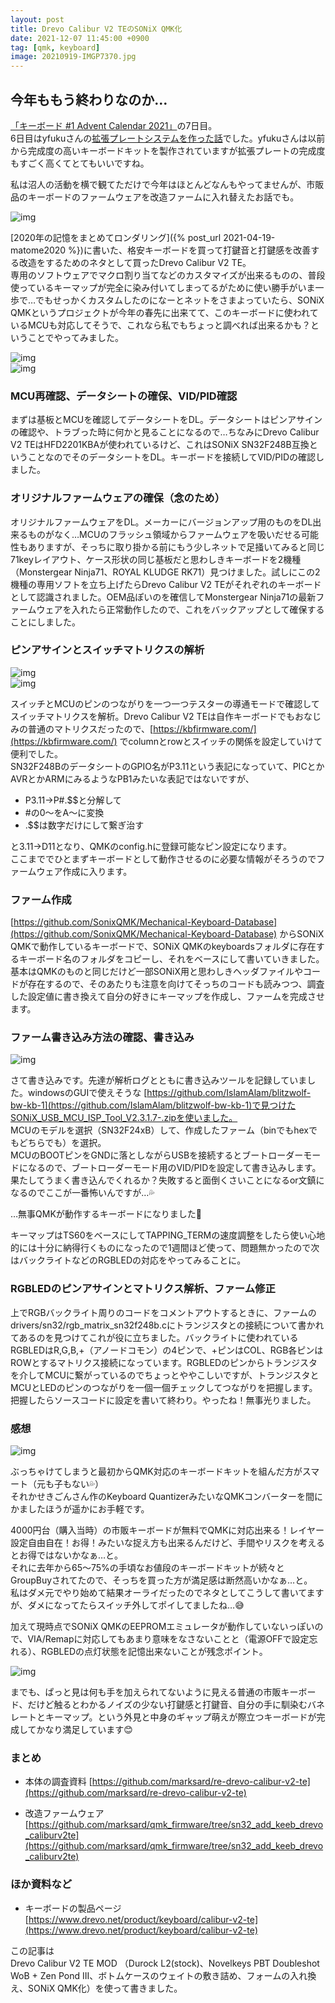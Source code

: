 ```yaml
---
layout: post
title: Drevo Calibur V2 TEのSONiX QMK化
date: 2021-12-07 11:45:00 +0900
tag: [qmk, keyboard]
image: 20210919-IMGP7370.jpg
---
```


## 今年ももう終わりなのか…

[「キーボード #1 Advent Calendar 2021」](https://adventar.org/calendars/6246)の7日目。  
6日目はyfukuさんの[拡張プレートシステムを作った話](https://note.com/yfuku_/n/n7cb9a55d0753)でした。yfukuさんは以前から完成度の高いキーボードキットを製作されていますが拡張プレートの完成度もすごく高くてとてもいいですね。  

私は沼人の活動を横で観てただけで今年はほとんどなんもやってませんが、市販品のキーボードのファームウェアを改造ファームに入れ替えたお話でも。  

![img](/assets/photos/20210919-IMGP7370.jpg)  

[2020年の記憶をまとめてロンダリング]({% post_url 2021-04-19-matome2020 %})に書いた、格安キーボードを買って打鍵音と打鍵感を改善する改造をするためのネタとして買ったDrevo Calibur V2 TE。  
専用のソフトウェアでマクロ割り当てなどのカスタマイズが出来るものの、普段使っているキーマップが完全に染み付いてしまってるがために使い勝手がいま一歩で…でもせっかくカスタムしたのになーとネットをさまよっていたら、SONiX QMKというプロジェクトが今年の春先に出来てて、このキーボードに使われているMCUも対応してそうで、これなら私でもちょっと調べれば出来るかも？ということでやってみました。  

![img](/assets/photos/20201026-IMGP6197.jpg)  
![img](/assets/photos/20210829-IMGP7309.jpg)  

### MCU再確認、データシートの確保、VID/PID確認

まずは基板とMCUを確認してデータシートをDL。データシートはピンアサインの確認や、トラブった時に何かと見ることになるので…ちなみにDrevo Calibur V2 TEはHFD2201KBAが使われているけど、これはSONiX SN32F248B互換ということなのでそのデータシートをDL。キーボードを接続してVID/PIDの確認しました。  

### オリジナルファームウェアの確保（念のため）

オリジナルファームウェアをDL。メーカーにバージョンアップ用のものをDL出来るものがなく…MCUのフラッシュ領域からファームウェアを吸いだせる可能性もありますが、そっちに取り掛かる前にもう少しネットで足掻いてみると同じ71keyレイアウト、ケース形状の同じ基板だと思わしきキーボードを2機種（Monstergear Ninja71、ROYAL KLUDGE RK71）見つけました。試しにこの2機種の専用ソフトを立ち上げたらDrevo Calibur V2 TEがそれぞれのキーボードとして認識されました。OEM品ぽいのを確信してMonstergear Ninja71の最新ファームウェアを入れたら正常動作したので、これをバックアップとして確保することにしました。  

### ピンアサインとスイッチマトリクスの解析

![img](/assets/photos/drevo_calibur_v2_layout1.png)  
![img](/assets/photos/drevo_calibur_v2_matrix1.png)  

スイッチとMCUのピンのつながりを一つ一つテスターの導通モードで確認してスイッチマトリクスを解析。Drevo Calibur V2 TEは自作キーボードでもおなじみの普通のマトリクスだったので、[https://kbfirmware.com/](https://kbfirmware.com/) でcolumnとrowとスイッチの関係を設定していけて便利でした。  
SN32F248BのデータシートのGPIO名がP3.11という表記になっていて、PICとかAVRとかARMにみるようなPB1みたいな表記ではないですが、  

- P3.11→P#.$$と分解して
- #の0～をA～に変換
- .$$は数字だけにして繋ぎ治す

と3.11→D11となり、QMKのconfig.hに登録可能なピン設定になります。  
ここまででひとまずキーボードとして動作させるのに必要な情報がそろうのでファームウェア作成に入ります。  

### ファーム作成

[https://github.com/SonixQMK/Mechanical-Keyboard-Database](https://github.com/SonixQMK/Mechanical-Keyboard-Database) からSONiX QMKで動作しているキーボードで、SONiX QMKのkeyboardsフォルダに存在するキーボード名のフォルダをコピーし、それをベースにして書いていきました。  
基本はQMKのものと同じだけど一部SONiX用と思わしきヘッダファイルやコードが存在するので、そのあたりも注意を向けてそっちのコードも読みつつ、調査した設定値に書き換えて自分の好きにキーマップを作成し、ファームを完成させます。  

### ファーム書き込み方法の確認、書き込み

![img](/assets/photos/drevo_calibur_v2_firm_writer.png)  

さて書き込みです。先達が解析ログとともに書き込みツールを記録していました。windowsのGUIで使えそうな [https://github.com/IslamAlam/blitzwolf-bw-kb-1](https://github.com/IslamAlam/blitzwolf-bw-kb-1)で見つけたSONiX_USB_MCU_ISP_Tool_V2.3.1.7-.zipを使いました。  
MCUのモデルを選択（SN32F24xB）して、作成したファーム（binでもhexでもどちらでも）を選択。  
MCUのBOOTピンをGNDに落としながらUSBを接続するとブートローダーモードになるので、ブートローダーモード用のVID/PIDを設定して書き込みします。果たしてうまく書き込んでくれるか？失敗すると面倒くさいことになるor文鎮になるのでここが一番怖いんですが…💦  

…無事QMKが動作するキーボードになりました🎉  

キーマップはTS60をベースにしてTAPPING_TERMの速度調整をしたら使い心地的には十分に納得行くものになったので1週間ほど使って、問題無かったので次はバックライトなどのRGBLEDの対応をやってみることに。  

### RGBLEDのピンアサインとマトリクス解析、ファーム修正

上でRGBバックライト周りのコードをコメントアウトするときに、ファームのdrivers/sn32/rgb_matrix_sn32f248b.cにトランジスタとの接続について書かれてあるのを見つけてこれが役に立ちました。バックライトに使われているRGBLEDはR,G,B,+（アノードコモン）の4ピンで、+ピンはCOL、RGB各ピンはROWとするマトリクス接続になっています。RGBLEDのピンからトランジスタを介してMCUに繋がっているのでちょっとややこしいですが、トランジスタとMCUとLEDのピンのつながりを一個一個チェックしてつながりを把握します。把握したらソースコードに設定を書いて終わり。やったね！無事光りました。  

### 感想

![img](/assets/photos/20210901-IMGP7318.jpg)  

ぶっちゃけてしまうと最初からQMK対応のキーボードキットを組んだ方がスマート（元も子もない💦）  
それかせきごんさん作のKeyboard QuantizerみたいなQMKコンバーターを間にかましたほうが遥かにお手軽です。  

4000円台（購入当時）の市販キーボードが無料でQMKに対応出来る！レイヤー設定自由自在！お得！みたいな捉え方も出来るんだけど、手間やリスクを考えるとお得ではないかなぁ…と。  
それに去年から65～75%の手頃なお値段のキーボードキットが続々とGroupBuyされてたので、そっちを買った方が満足感は断然高いかなぁ…と。  
私はダメ元でやり始めて結果オーライだったのでネタとしてこうして書いてますが、ダメになってたらスイッチ外してポイしてましたね…😅  

加えて現時点でSONiX QMKのEEPROMエミュレータが動作していないっぽいので、VIA/Remapに対応してもあまり意味をなさないことと（電源OFFで設定忘れる）、RGBLEDの点灯状態を記憶出来ないことが残念ポイント。  

![img](/assets/photos/20210919-IMGP7360.jpg)  

までも、ぱっと見は何も手を加えられてないように見える普通の市販キーボード、だけど触るとわかるノイズの少ない打鍵感と打鍵音、自分の手に馴染むバネレートとキーマップ。という外見と中身のギャップ萌えが際立つキーボードが完成してかなり満足しています😊

### まとめ

- 本体の調査資料 [https://github.com/marksard/re-drevo-calibur-v2-te](https://github.com/marksard/re-drevo-calibur-v2-te)

- 改造ファームウェア [https://github.com/marksard/qmk_firmware/tree/sn32_add_keeb_drevo_caliburv2te](https://github.com/marksard/qmk_firmware/tree/sn32_add_keeb_drevo_caliburv2te)

### ほか資料など

- キーボードの製品ページ [https://www.drevo.net/product/keyboard/calibur-v2-te](https://www.drevo.net/product/keyboard/calibur-v2-te)

この記事は  
Drevo Calibur V2 TE MOD
（Durock L2(stock)、Novelkeys PBT Doubleshot WoB + Zen Pond III、ボトムケースのウェイトの敷き詰め、フォームの入れ換え、SONiX QMK化）を使って書きました。
